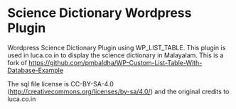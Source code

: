 # Science Dictionary Wordpress Plugin
Wordpress Science Dictionary Plugin using WP_LIST_TABLE. This plugin is used in luca.co.in to display the science dictionary in Malayalam. This is a fork of https://github.com/pmbaldha/WP-Custom-List-Table-With-Database-Example 

The sql file license is CC-BY-SA-4.0 (http://creativecommons.org/licenses/by-sa/4.0/) and the original credits to luca.co.in
